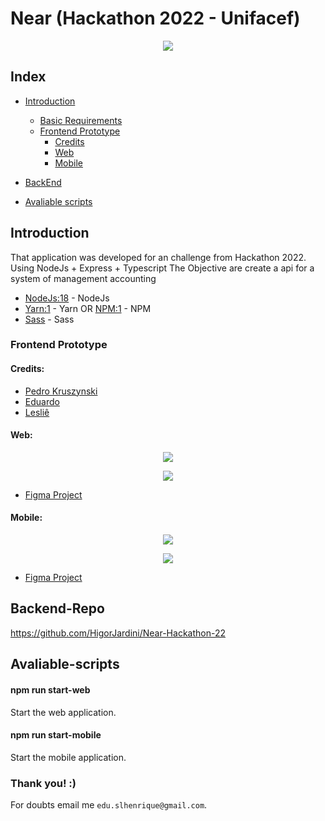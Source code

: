 # Near (Hackathon 2022 - Unifacef)
<p align="center" width="100%">
    <img src="https://i.imgur.com/NyWpbM1.png">
</p>

## Index

- [Introduction](https://github.com/Eduardo681/hackaton-near#introduction)
  - [Basic Requirements](https://github.com/Eduardo681/hackaton-near#requirements)
  - [Frontend Prototype](https://github.com/Eduardo681/hackaton-near#frontend-prototype)
    - [Credits](https://github.com/Eduardo681/hackaton-near#credits)
    - [Web](https://github.com/Eduardo681/hackaton-near#web)
    - [Mobile](https://github.com/Eduardo681/hackaton-near#mobile)
- [BackEnd](https://github.com/HigorJardini/Near-Hackathon-22)

- [Avaliable scripts](https://github.com/Eduardo681/hackaton-near#Avaliable-scripts)
 


## Introduction

That application was developed for an challenge from Hackathon 2022. Using NodeJs + Express + Typescript
The Objective are create a api for a system of management accounting

- [NodeJs:18](https://nodejs.org/en/) - NodeJs
- [Yarn:1](https://yarnpkg.com/) - Yarn OR [NPM:1](https://www.npmjs.com/) - NPM
- [Sass](https://sass-lang.com) - Sass


### Frontend Prototype

#### Credits:
- [Pedro Kruszynski](https://github.com/PedroKruszynski)
- [Eduardo](https://github.com/Eduardo681)
- [Lesliê](https://github.com/naushikah)

    
#### Web:

<p align="center" width="100%">
    <img src="https://i.imgur.com/oh6nwsm.png">
</p>

<p align="center" width="100%">
    <img src="https://i.imgur.com/fbfbEjJ.png">
</p>

- [Figma Project](https://www.figma.com/file/VCI9tOUoddZZp9k0plbJen/hackathon-contabil-web?node-id=106%3A134)

#### Mobile:

<p align="center" width="100%">
    <img src="https://i.imgur.com/Zj8Kloz.png">
</p>

<p align="center" width="100%">
    <img src="https://i.imgur.com/wejtw5r.png">
</p>

- [Figma Project](https://www.figma.com/file/YVFUXczqQ01x7Myw9xx39j/hackthon-contabil?node-id=0%3A1)

## Backend-Repo
https://github.com/HigorJardini/Near-Hackathon-22

## Avaliable-scripts
#### npm run start-web
Start the web application.

#### npm run start-mobile
Start the mobile application.



### Thank you! :)

For doubts email me `edu.slhenrique@gmail.com`.
